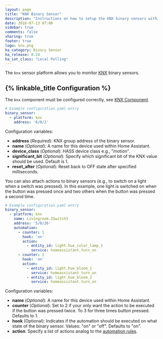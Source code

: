 ```yaml
---
layout: page
title: "KNX Binary Sensor"
description: "Instructions on how to setup the KNX binary sensors within Home Assistant."
date: 2016-07-13 07:00
sidebar: true
comments: false
sharing: true
footer: true
logo: knx.png
ha_category: Binary Sensor
ha_release: 0.24
ha_iot_class: "Local Polling"
---
```


The `knx` sensor platform allows you to monitor [KNX](http://www.knx.org) binary sensors.

## {% linkable_title Configuration %}

The `knx` component must be configured correctly, see [KNX Component](/components/knx).

```yaml
# Example configuration.yaml entry
binary_sensor:
  - platform: knx
    address: '6/0/2'
```

Configuration variables:

- **address** (*Required*): KNX group address of the binary sensor.
- **name** (*Optional*): A name for this device used within Home Assistant.
- **device_class** (*Optional*): HASS device class e.g., "motion".
- **significant_bit** (*Optional*): Specify which significant bit of the KNX value should be used. Default is 1.
- **reset_after** (*Optional*): Reset back to OFF state after specified milliseconds.

You can also attach actions to binary sensors (e.g., to switch on a light when a switch was pressed). In this example, one light is switched on when the button was pressed once and two others when the button was pressed a second time.

```yaml
# Example configuration.yaml entry
binary_sensor:
  - platform: knx
    name: Livingroom.3Switch3
    address: '5/0/26'
    automation:
      - counter: 1
        hook: 'on'
        action:
          - entity_id: light.hue_color_lamp_1
            service: homeassistant.turn_on
      - counter: 2
        hook: 'on'
        action:
          - entity_id: light.hue_bloom_1
            service: homeassistant.turn_on
          - entity_id: light.hue_bloom_2
            service: homeassistant.turn_on
```

Configuration variables:

- **name** (*Optional*): A name for this device used within Home Assistant.
- **counter** (*Optional*): Set to 2 if your only want the action to be executed if the button was pressed twice. To 3 for three times button pressed. Defaults to 1.
- **hook** (Optional): Indicates if the automation should be executed on what state of the binary sensor. Values: "on" or "off". Defaults to "on".
- **action**: Specify a list of actions analog to the [automation rules](/docs/automation/action/).

